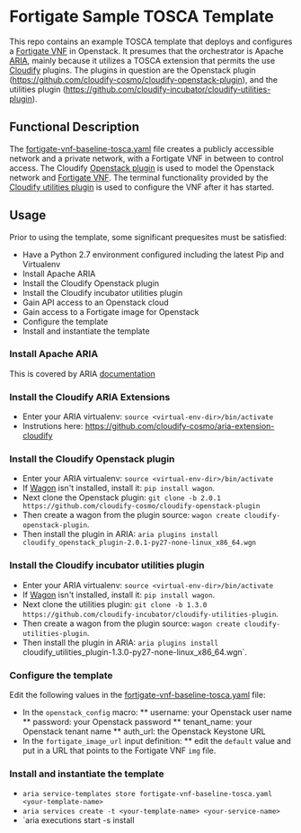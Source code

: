 # Fortigate Sample TOSCA Template

This repo contains an example TOSCA template that deploys and configures a [Fortigate VNF](https://www.fortinet.com/products/virtualized-next-generation-firewall.html) in Openstack.  It presumes that the orchestrator is Apache [ARIA](http://ariatosca.incubator.apache.org/), mainly because it utilizes a TOSCA extension that permits the use [Cloudify](http://cloudify.co) plugins.  The plugins in question are the Openstack plugin (https://github.com/cloudify-cosmo/cloudify-openstack-plugin), and the utilities plugin (https://github.com/cloudify-incubator/cloudify-utilities-plugin).

## Functional Description
The [fortigate-vnf-baseline-tosca.yaml](fortigate-vnf-baseline-tosca.yaml) file creates a publicly accessible network and a private network, with a Fortigate VNF in between to control access.  The Cloudify [Openstack plugin](https://github.com/cloudify-cosmo/cloudify-openstack-plugin) is used to model the Openstack network and [Fortigate VNF](https://www.fortinet.com/products/virtualized-next-generation-firewall.html).  The terminal functionality provided by the [Cloudify utilities plugin](https://github.com/cloudify-incubator/cloudify-utilities-plugin) is used to configure the VNF after it has started.

## Usage
Prior to using the template, some significant prequesites must be satisfied:
* Have a Python 2.7 environment configured including the latest Pip and Virtualenv
* Install Apache ARIA
* Install the Cloudify Openstack plugin
* Install the Cloudify incubator utilities plugin
* Gain API access to an Openstack cloud
* Gain access to a Fortigate image for Openstack
* Configure the template
* Install and instantiate the template

### Install Apache ARIA
This is covered by ARIA [documentation](http://ariatosca.incubator.apache.org/getting-started/)

### Install the Cloudify ARIA Extensions
* Enter your ARIA virtualenv: `source <virtual-env-dir>/bin/activate`
* Instrutions here: https://github.com/cloudify-cosmo/aria-extension-cloudify

### Install the Cloudify Openstack plugin
* Enter your ARIA virtualenv: `source <virtual-env-dir>/bin/activate`
* If [Wagon](https://github.com/cloudify-cosmo/wagon) isn't installed, install it: `pip install wagon`.
* Next clone the Openstack plugin: `git clone -b 2.0.1 https://github.com/cloudify-cosmo/cloudify-openstack-plugin`
* Then create a wagon from the plugin source: `wagon create cloudify-openstack-plugin`.
* Then install the plugin in ARIA: `aria plugins install cloudify_openstack_plugin-2.0.1-py27-none-linux_x86_64.wgn`

### Install the Cloudify incubator utilities plugin
* Enter your ARIA virtualenv: `source <virtual-env-dir>/bin/activate`
* If [Wagon](https://github.com/cloudify-cosmo/wagon) isn't installed, install it: `pip install wagon`.
* Next clone the utilities plugin: `git clone -b 1.3.0 https://github.com/cloudify-incubator/cloudify-utilities-plugin`.
* Then create a wagon from the plugin source: `wagon create cloudify-utilities-plugin`.
* Then install the plugin in ARIA: `aria plugins install `cloudify_utilities_plugin-1.3.0-py27-none-linux_x86_64.wgn`.

### Configure the template
Edit the following values in the [fortigate-vnf-baseline-tosca.yaml](fortigate-vnf-baseline-tosca.yaml) file:
* In the `openstack_config` macro:
** username: your Openstack user name
** password: your Openstack password
** tenant_name: your Openstack tenant name
** auth_url: the Openstack Keystone URL
* In the `fortigate_image_url` input definition:
** edit the `default` value and put in a URL that points to the Fortigate VNF `img` file.

### Install and instantiate the template
* `aria service-templates store fortigate-vnf-baseline-tosca.yaml <your-template-name>`
* `aria services create -t <your-template-name> <your-service-name>`
* `aria executions start -s <your-service-name> install


